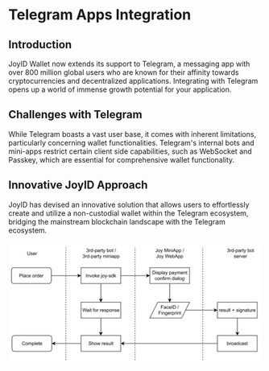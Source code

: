 # Telegram Apps Integration

## Introduction

JoyID Wallet now extends its support to Telegram, a messaging app with over 800 million global users who are known for their affinity towards cryptocurrencies and decentralized applications. Integrating with Telegram opens up a world of immense growth potential for your application.

## Challenges with Telegram

While Telegram boasts a vast user base, it comes with inherent limitations, particularly concerning wallet functionalities. Telegram's internal bots and mini-apps restrict certain client side capabilities, such as WebSocket and Passkey, which are essential for comprehensive wallet functionality.

## Innovative JoyID Approach

JoyID has devised an innovative solution that allows users to effortlessly create and utilize a non-custodial wallet within the Telegram ecosystem, bridging the mainstream blockchain landscape with the Telegram ecosystem.

![joyid sdk for telegram](./tg-sdk.png)
